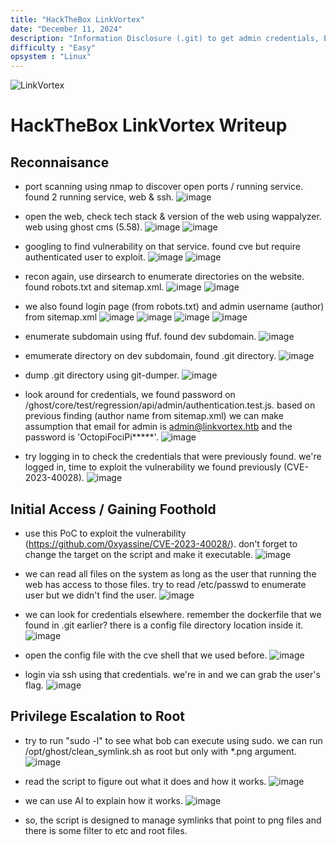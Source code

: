 ```yaml
---
title: "HackTheBox LinkVortex"
date: "December 11, 2024"
description: "Information Disclosure (.git) to get admin credentials, Exploiting Ghost CMS vulnerability to Arbitrary File Read (Upload Symlinks), Use symlinks again to privilege escalation"
difficulty : "Easy"
opsystem : "Linux"
---
```


![LinkVortex](https://github.com/user-attachments/assets/0c38056e-9a54-40cd-b60b-da6e316eea64)

# HackTheBox LinkVortex Writeup

## Reconnaisance
- port scanning using nmap to discover open ports / running service. found 2 running service, web & ssh.
  ![image](https://github.com/user-attachments/assets/f65c40eb-a4ee-4899-9589-9834fabd9eb9)

- open the web, check tech stack & version of the web using wappalyzer. web using ghost cms (5.58).
  ![image](https://github.com/user-attachments/assets/622c607d-31a6-47f8-be3c-f1b1b22f4efa)
  ![image](https://github.com/user-attachments/assets/b13c4134-3771-477d-9af1-19a0b7a3d1b4)

- googling to find vulnerability on that service. found cve but require authenticated user to exploit.
  ![image](https://github.com/user-attachments/assets/ca3a7e38-e17e-4b24-8611-6efc35038e8d)
  ![image](https://github.com/user-attachments/assets/f6404e0d-2f7a-44a6-ad83-a437f9b7debc)
  
- recon again, use dirsearch to enumerate directories on the website. found robots.txt and sitemap.xml. 
  ![image](https://github.com/user-attachments/assets/6c9ce417-96e3-41e2-b700-ae1f743fc424)
  ![image](https://github.com/user-attachments/assets/84501c53-34f3-4e68-b901-ba43908e5ecc)

- we also found login page (from robots.txt) and admin username (author) from sitemap.xml
  ![image](https://github.com/user-attachments/assets/18d0a081-be62-44cc-b988-6ce3197579b0)
  ![image](https://github.com/user-attachments/assets/d2a967fd-7e41-4ff0-bbec-7c193c78a034)
  ![image](https://github.com/user-attachments/assets/4dc869e7-e143-4c59-9983-c21e01c1fbef)
  ![image](https://github.com/user-attachments/assets/f8015556-80ad-4d24-bda3-8c6072b965d8)

- enumerate subdomain using ffuf. found dev subdomain.
  ![image](https://github.com/user-attachments/assets/0b0e4007-406a-4bcb-bb27-79ef45208ca0)

- emumerate directory on dev subdomain, found .git directory.
  ![image](https://github.com/user-attachments/assets/506800bf-75b9-4575-95dc-b56c0728c7f2)

- dump .git directory using git-dumper.
  ![image](https://github.com/user-attachments/assets/fec4ad9e-0c4e-4176-8f7e-6b70f284ad0a)

- look around for credentials, we found password on /ghost/core/test/regression/api/admin/authentication.test.js. based on previous finding (author name from sitemap.xml) we can make assumption that email for admin is admin@linkvortex.htb and the password is 'OctopiFociPi*****'.
  ![image](https://github.com/user-attachments/assets/b9ca2a12-c86e-4592-b8ce-8427fe9f52b5)

- try logging in to check the credentials that were previously found. we're logged in, time to exploit the vulnerability we found previously (CVE-2023-40028).
  ![image](https://github.com/user-attachments/assets/2a6f2417-c815-439c-a399-8ab0be483ac6)


## Initial Access / Gaining Foothold
- use this PoC to exploit the vulnerability (https://github.com/0xyassine/CVE-2023-40028/). don't forget to change the target on the script and make it executable.
  ![image](https://github.com/user-attachments/assets/9ef95e33-b406-4b45-80aa-ad4e2b87433f)
  
- we can read all files on the system as long as the user that running the web has access to those files. try to read /etc/passwd to enumerate user but we didn't find the user.
  ![image](https://github.com/user-attachments/assets/117277e9-1c46-4cb8-99a3-87f7fc1619d1)
  
- we can look for credentials elsewhere. remember the dockerfile that we found in .git earlier? there is a config file directory location inside it.
  ![image](https://github.com/user-attachments/assets/fbe5db24-1e6d-4a38-9a3e-e2b16b5a108d)

- open the config file with the cve shell that we used before.
  ![image](https://github.com/user-attachments/assets/1ef3ce80-8936-44bf-85da-208a9984be81)

- login via ssh using that credentials. we're in and we can grab the user's flag.
  ![image](https://github.com/user-attachments/assets/e12f6fb8-0bc1-435f-82d5-add508fa97c4)


## Privilege Escalation to Root
- try to run "sudo -l" to see what bob can execute using sudo. we can run /opt/ghost/clean_symlink.sh as root but only with *.png argument.
  ![image](https://github.com/user-attachments/assets/64dca601-2de1-4501-b489-24f990059e82)

- read the script to figure out what it does and how it works.
  ![image](https://github.com/user-attachments/assets/6a8a4b0f-d244-47a7-ad50-2e23a7cb6eb7)

- we can use AI to explain how it works.
  ![image](https://github.com/user-attachments/assets/4b03870d-71c1-4e98-9fd0-892a84bcc5dc)

- so, the script is designed to manage symlinks that point to png files and there is some filter to etc and root files.
